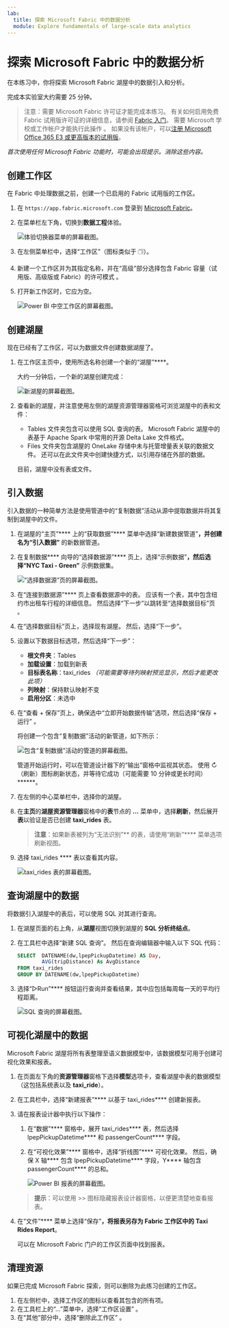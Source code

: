 ```yaml
---
lab:
  title: 探索 Microsoft Fabric 中的数据分析
  module: Explore fundamentals of large-scale data analytics
---
```


# 探索 Microsoft Fabric 中的数据分析

在本练习中，你将探索 Microsoft Fabric 湖屋中的数据引入和分析。

完成本实验室大约需要 25 分钟。

> 注意：需要 Microsoft Fabric 许可证才能完成本练习。 有关如何启用免费 Fabric 试用版许可证的详细信息，请参阅 [Fabric 入门](https://learn.microsoft.com/fabric/get-started/fabric-trial)。 需要 Microsoft 学校或工作帐户才能执行此操作 。 如果没有该帐户，可以[注册 Microsoft Office 365 E3 或更高版本的试用版](https://www.microsoft.com/microsoft-365/business/compare-more-office-365-for-business-plans)。

*首次使用任何 Microsoft Fabric 功能时，可能会出现提示。消除这些内容。*

## 创建工作区

在 Fabric 中处理数据之前，创建一个已启用的 Fabric 试用版的工作区。

1. 在 `https://app.fabric.microsoft.com` 登录到 [Microsoft Fabric](https://app.fabric.microsoft.com)。
1. 在菜单栏左下角，切换到**数据工程**体验。

    ![体验切换器菜单的屏幕截图。](./images/fabric-switcher.png)

1. 在左侧菜单栏中，选择“工作区”（图标类似于 &#128455;）。
1. 新建一个工作区并为其指定名称，并在“高级”部分选择包含 Fabric 容量（试用版、高级版或 Fabric）的许可模式  。
1. 打开新工作区时，它应为空。

    ![Power BI 中空工作区的屏幕截图。](./images/new-workspace.png)

## 创建湖屋

现在已经有了工作区，可以为数据文件创建数据湖屋了。

1. 在工作区主页中，使用所选名称创建一个新的“湖屋”****。

    大约一分钟后，一个新的湖屋创建完成：

    ![新湖屋的屏幕截图。](./images/new-lakehouse.png)

1. 查看新的湖屋，并注意使用左侧的湖屋资源管理器窗格可浏览湖屋中的表和文件：
    - Tables 文件夹包含可以使用 SQL 查询的表。 Microsoft Fabric 湖屋中的表基于 Apache Spark 中常用的开源 Delta Lake 文件格式。
    - Files 文件夹包含湖屋的 OneLake 存储中未与托管增量表关联的数据文件。 还可以在此文件夹中创建快捷方式，以引用存储在外部的数据。

    目前，湖屋中没有表或文件。

## 引入数据

引入数据的一种简单方法是使用管道中的“复制数据”活动从源中提取数据并将其复制到湖屋中的文件。

1. 在湖屋的“主页”**** 上的“获取数据”**** 菜单中选择“新建数据管道”****，并创建名为“引入数据”**** 的新数据管道。
1. 在复制数据**** 向导的“选择数据源”**** 页上，选择“示例数据”****，然后选择“NYC Taxi - Green”**** 示例数据集。

    ![“选择数据源”页的屏幕截图。](./images/choose-data-source.png)

1. 在“连接到数据源”**** 页上查看数据源中的表。 应该有一个表，其中包含纽约市出租车行程的详细信息。 然后选择“下一步”以跳转至“选择数据目标”页 。
1. 在“选择数据目标”页上，选择现有湖屋。 然后，选择“下一步”。
1. 设置以下数据目标选项，然后选择“下一步”：
    - **根文件夹**：Tables
    - **加载设置**：加载到新表
    - **目标表名称**：taxi_rides *（可能需要等待列映射预览显示，然后才能更改此项）*
    - **列映射**：保持默认映射不变
    - **启用分区**：未选中
1. 在“查看 + 保存”页上，确保选中“立即开始数据传输”选项，然后选择“保存 + 运行”  。

    将创建一个包含“复制数据”活动的新管道，如下所示：

    ![包含“复制数据”活动的管道的屏幕截图。](./images/copy-data-pipeline.png)

    管道开始运行时，可以在管道设计器下的“输出”窗格中监视其状态。 使用 &#8635;（刷新）图标刷新状态，并等待它成功（可能需要 10 分钟或更长时间）******。

1. 在左侧的中心菜单栏中，选择你的湖屋。
1. 在**主页**的**湖屋资源管理器**窗格中的**表**节点的 **...** 菜单中，选择**刷新**，然后展开**表**以验证是否已创建 **taxi_rides** 表。

    > **注意**：如果新表被列为“无法识别”** 的表，请使用“刷新”**** 菜单选项刷新视图。

1. 选择 taxi_rides **** 表以查看其内容。

    ![taxi_rides 表的屏幕截图。](./images/dimProduct.png)

## 查询湖屋中的数据

将数据引入湖屋中的表后，可以使用 SQL 对其进行查询。

1. 在湖屋页面的右上角，从**湖屋**视图切换到湖屋的 **SQL 分析终结点**。

1. 在工具栏中选择“新建 SQL 查询”。 然后在查询编辑器中输入以下 SQL 代码：

    ```sql
    SELECT  DATENAME(dw,lpepPickupDatetime) AS Day,
            AVG(tripDistance) As AvgDistance
    FROM taxi_rides
    GROUP BY DATENAME(dw,lpepPickupDatetime)
    ```

1. 选择“&#9655;Run”**** 按钮运行查询并查看结果，其中应包括每周每一天的平均行程距离。

    ![SQL 查询的屏幕截图。](./images/sql-query.png)

## 可视化湖屋中的数据

Microsoft Fabric 湖屋将所有表整理至语义数据模型中，该数据模型可用于创建可视化效果和报表。

1. 在页面左下角的**资源管理器**窗格下选择**模型**选项卡，查看湖屋中表的数据模型（这包括系统表以及 **taxi_ride**）。
1. 在工具栏中，选择“新建报表”**** 以基于 taxi_rides**** 创建新报表。
1. 请在报表设计器中执行以下操作：
    1. 在“数据”**** 窗格中，展开 taxi_rides**** 表，然后选择 lpepPickupDatetime**** 和 passengerCount**** 字段。
    1. 在“可视化效果”**** 窗格中，选择“折线图”**** 可视化效果。 然后，确保 X 轴**** 包含 lpepPickupDatetime**** 字段，Y**** 轴包含 passengerCount**** 的总和。

        ![Power BI 报表的屏幕截图。](./images/fabric-report.png)

    > **提示**：可以使用 >> 图标隐藏报表设计器窗格，以便更清楚地查看报表。

1. 在“文件”**** 菜单上选择“保存”****，将报表另存为 Fabric 工作区中的 Taxi Rides Report****。

    可以在 Microsoft Fabric 门户的工作区页面中找到报表。

## 清理资源

如果已完成 Microsoft Fabric 探索，则可以删除为此练习创建的工作区。

1. 在左侧栏中，选择工作区的图标以查看其包含的所有项。
2. 在工具栏上的“...”菜单中，选择“工作区设置” 。
3. 在“其他”部分中，选择“删除此工作区” 。

